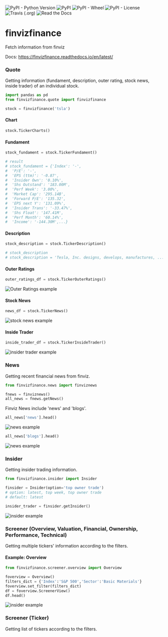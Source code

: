 ![PyPI - Python Version](https://img.shields.io/pypi/pyversions/finvizfinance)
![PyPI](https://img.shields.io/pypi/v/finvizfinance?color=green)
![PyPI - Wheel](https://img.shields.io/pypi/wheel/finvizfinance)
![PyPI - License](https://img.shields.io/pypi/l/finvizfinance?color=gre)
![Travis (.org)](https://img.shields.io/travis/lit26/finvizfinance)
![Read the Docs](https://img.shields.io/readthedocs/finvizfinance)

# finvizfinance

Fetch information from finviz

Docs: https://finvizfinance.readthedocs.io/en/latest/

### Quote

Getting information (fundament, description, outer rating, stock news, inside trader) of an individual stock.

```python
import pandas as pd
from finvizfinance.quote import finvizfinance

stock = finvizfinance('tsla')
```

#### Chart
```python
stock.TickerCharts()
```

#### Fundament
```python
stock_fundament = stock.TickerFundament()

# result
# stock_fundament = {'Index': '-',
#  'P/E': '-',
#  'EPS (ttm)': '-0.87',
#  'Insider Own': '0.10%',
#  'Shs Outstand': '183.00M',
#  'Perf Week': '3.00%',
#  'Market Cap': '295.14B',
#  'Forward P/E': '135.32',
#  'EPS next Y': '131.09%',
#  'Insider Trans': '-33.47%',
#  'Shs Float': '147.41M',
#  'Perf Month': '60.14%',
#  'Income': '-144.30M',...}
```

#### Description
```python
stock_description = stock.TickerDescription()

# stock_description
# stock_description = 'Tesla, Inc. designs, develops, manufactures, ...'
```

#### Outer Ratings
```python
outer_ratings_df = stock.TickerOuterRatings()
``` 
![Outer Ratings example](asset/outer_rating.png)
#### Stock News
```python
news_df = stock.TickerNews()
```
![stock news example](asset/stock_news.png)

#### Inside Trader
```python
inside_trader_df = stock.TickerInsideTrader()
```
![insider trader example](asset/insider_trader.png)

### News

Getting recent financial news from finviz.

```python
from finvizfinance.news import finviznews

fnews = finviznews()
all_news = fnews.getNews()
```
Finviz News include 'news' and 'blogs'.
```python
all_news['news'].head()
```
![news example](asset/news_news.png)
```python
all_news['blogs'].head()
```
![news example](asset/news_blogs.png)

### Insider

Getting insider trading information.

```python
from finvizfinance.insider import Insider

finsider = Insider(option='top owner trade')
# option: latest, top week, top owner trade
# default: latest

insider_trader = finsider.getInsider()
```
![insider example](asset/insider.png)

### Screener (Overview, Valuation, Financial, Ownership, Performance, Technical)

Getting multiple tickers' information according to the filters.

#### Example: Overview

```python
from finvizfinance.screener.overview import Overview

foverview = Overview()
filters_dict = {'Index':'S&P 500','Sector':'Basic Materials'}
foverview.set_filter(filters_dict)
df = foverview.ScreenerView()
df.head()
```
![insider example](asset/screen_overview.png)

### Screener (Ticker)

Getting list of tickers according to the filters.

